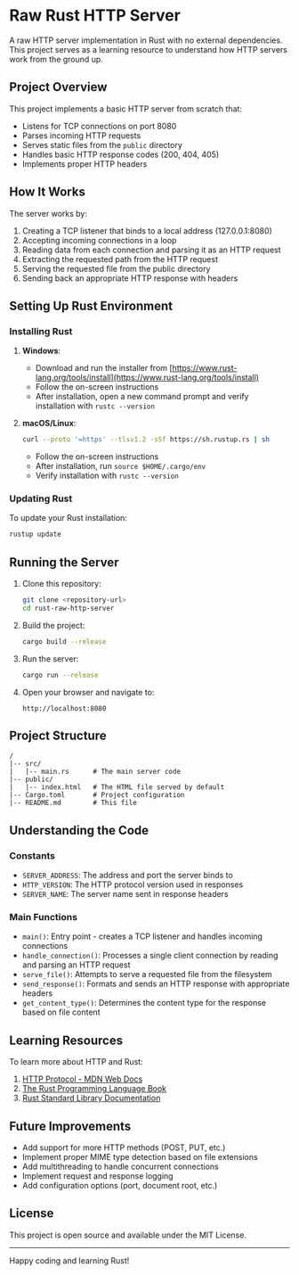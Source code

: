 # Raw Rust HTTP Server

A raw HTTP server implementation in Rust with no external dependencies. This project serves as a learning resource to understand how HTTP servers work from the ground up.

## Project Overview

This project implements a basic HTTP server from scratch that:

- Listens for TCP connections on port 8080
- Parses incoming HTTP requests
- Serves static files from the `public` directory
- Handles basic HTTP response codes (200, 404, 405)
- Implements proper HTTP headers

## How It Works

The server works by:

1. Creating a TCP listener that binds to a local address (127.0.0.1:8080)
2. Accepting incoming connections in a loop
3. Reading data from each connection and parsing it as an HTTP request
4. Extracting the requested path from the HTTP request
5. Serving the requested file from the public directory
6. Sending back an appropriate HTTP response with headers

## Setting Up Rust Environment

### Installing Rust

1. **Windows**:
   - Download and run the installer from [https://www.rust-lang.org/tools/install](https://www.rust-lang.org/tools/install)
   - Follow the on-screen instructions
   - After installation, open a new command prompt and verify installation with `rustc --version`

2. **macOS/Linux**:

   ```bash
   curl --proto '=https' --tlsv1.2 -sSf https://sh.rustup.rs | sh
   ```

   - Follow the on-screen instructions
   - After installation, run `source $HOME/.cargo/env`
   - Verify installation with `rustc --version`

### Updating Rust

To update your Rust installation:

```bash
rustup update
```

## Running the Server

1. Clone this repository:

   ```bash
   git clone <repository-url>
   cd rust-raw-http-server
   ```

2. Build the project:

   ```bash
   cargo build --release
   ```

3. Run the server:

   ```bash
   cargo run --release
   ```

4. Open your browser and navigate to:

   ```
   http://localhost:8080
   ```

## Project Structure

```
/
|-- src/
|   |-- main.rs      # The main server code
|-- public/
|   |-- index.html   # The HTML file served by default
|-- Cargo.toml       # Project configuration
|-- README.md        # This file
```

## Understanding the Code

### Constants

- `SERVER_ADDRESS`: The address and port the server binds to
- `HTTP_VERSION`: The HTTP protocol version used in responses
- `SERVER_NAME`: The server name sent in response headers

### Main Functions

- `main()`: Entry point - creates a TCP listener and handles incoming connections
- `handle_connection()`: Processes a single client connection by reading and parsing an HTTP request
- `serve_file()`: Attempts to serve a requested file from the filesystem
- `send_response()`: Formats and sends an HTTP response with appropriate headers
- `get_content_type()`: Determines the content type for the response based on file content

## Learning Resources

To learn more about HTTP and Rust:

1. [HTTP Protocol - MDN Web Docs](https://developer.mozilla.org/en-US/docs/Web/HTTP)
2. [The Rust Programming Language Book](https://doc.rust-lang.org/book/)
3. [Rust Standard Library Documentation](https://doc.rust-lang.org/std/)

## Future Improvements

- Add support for more HTTP methods (POST, PUT, etc.)
- Implement proper MIME type detection based on file extensions
- Add multithreading to handle concurrent connections
- Implement request and response logging
- Add configuration options (port, document root, etc.)

## License

This project is open source and available under the MIT License.

---

Happy coding and learning Rust!
